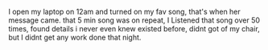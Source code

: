 I open my laptop on 12am and turned on my fav song,
that's when her message came. that 5 min song was on repeat,
I Listened that song over 50 times,
found details i never even knew existed before,
didnt got of my chair,
but I didnt get any work done that night.
